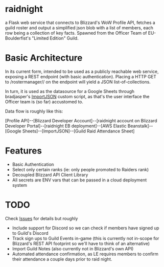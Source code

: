 # raidnight
a Flask web service that connects to Blizzard's WoW Profile API, fetches a guild roster and output a simplified json blob with a list of members, each row being a collection of key facts. Spawned from the Officer Team of EU-Boulderfist's "Limited Edition" Guild.

# Basic Architecture
In its current form, intended to be used as a publicly reachable web service, exposing a REST endpoint (with basic authentication). Placing a HTTP GET to /rostermanager/<realm>/<guild> on the endpoint will yield a JSON list-of-collections.
  
In turn, it is used as the datasource for a Google Sheets through bradjasper's [ImportJSON](https://github.com/bradjasper/ImportJSON) custom script, as that's the user interface the Officer team is (so far) accustomed to.

Data flow is roughly like this:

[Profile API]--[Blizzard Developer Account]--[raidnight account on Blizzard Developer Portal]--[raidnight EB deployment]--[AWS Elastic Beanstalk]--[Google Sheets]--[ImportJSON]--[Guild Raid Attendance Sheet]

# Features
- Basic Authentication
- Select only certain ranks (ie: only people promoted to Raiders rank)
- Decoupled Blizzard API Client Library
- All secrets are ENV vars that can be passed in a cloud deployment system

# TODO
Check [Issues](https://github.com/itsgc/raidnight/issues) for details but roughly
- Include support for Discord so we can check if members have signed up to Guild's Discord
- Track sign ups to Guild Events in-game (this is currently not in-scope for Blizzard's REST API footprint so we'll have to think of an alternative)
- Import Guild Notes (also currently not in Blizzard's own API)
- Automated attendance confirmation, as LE requires members to confirm their attendance a couple days prior to raid night.
